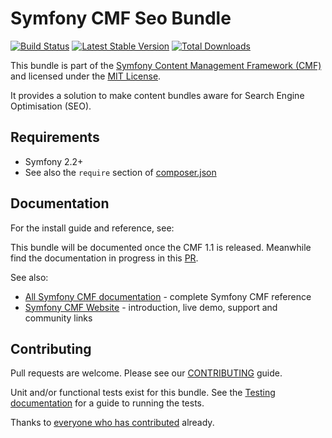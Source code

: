 # Symfony CMF Seo Bundle

[![Build Status](https://secure.travis-ci.org/symfony-cmf/SeoBundle.png)](http://travis-ci.org/symfony-cmf/SeoBundle)
[![Latest Stable Version](https://poser.pugx.org/symfony-cmf/seo-bundle/version.png)](https://packagist.org/packages/symfony-cmf/seo-bundle)
[![Total Downloads](https://poser.pugx.org/symfony-cmf/seo-bundle/d/total.png)](https://packagist.org/packages/symfony-cmf/seo-bundle)

This bundle is part of the [Symfony Content Management Framework (CMF)](http://cmf.symfony.com/)
and licensed under the [MIT License](LICENSE).

It provides a solution to make content bundles
aware for Search Engine Optimisation (SEO).

## Requirements

* Symfony 2.2+
* See also the `require` section of [composer.json](composer.json)

## Documentation

For the install guide and reference, see:

This bundle will be documented once the CMF 1.1 is released.
Meanwhile find the documentation in progress in this [PR](https://github.com/symfony-cmf/symfony-cmf-docs/pull/420).

See also:

* [All Symfony CMF documentation](http://symfony.com/doc/master/cmf/index.html) - complete Symfony CMF reference
* [Symfony CMF Website](http://cmf.symfony.com/) - introduction, live demo, support and community links


## Contributing

Pull requests are welcome. Please see our
[CONTRIBUTING](https://github.com/symfony-cmf/symfony-cmf/blob/master/CONTRIBUTING.md)
guide.

Unit and/or functional tests exist for this bundle. See the
[Testing documentation](http://symfony.com/doc/master/cmf/components/testing.html)
for a guide to running the tests.

Thanks to
[everyone who has contributed](https://github.com/symfony-cmf/SeoBundle/contributors) already.
